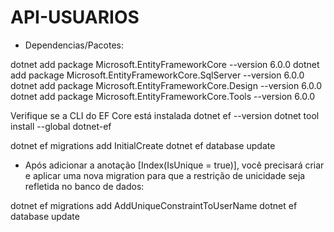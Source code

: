 # API-USUARIOS

- Dependencias/Pacotes:

dotnet add package Microsoft.EntityFrameworkCore --version 6.0.0
dotnet add package Microsoft.EntityFrameworkCore.SqlServer --version 6.0.0
dotnet add package Microsoft.EntityFrameworkCore.Design --version 6.0.0
dotnet add package Microsoft.EntityFrameworkCore.Tools --version 6.0.0

Verifique se a CLI do EF Core está instalada
dotnet ef --version
dotnet tool install --global dotnet-ef

dotnet ef migrations add InitialCreate
dotnet ef database update

- Após adicionar a anotação [Index(IsUnique = true)], você precisará criar e aplicar uma nova migration para que a restrição de unicidade seja refletida no banco de dados:

dotnet ef migrations add AddUniqueConstraintToUserName
dotnet ef database update
